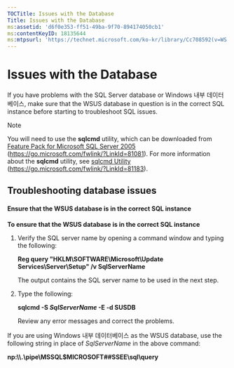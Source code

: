 ```yaml
---
TOCTitle: Issues with the Database
Title: Issues with the Database
ms:assetid: 'd6f0e353-ff51-49ba-9f70-894174050cb1'
ms:contentKeyID: 18135644
ms:mtpsurl: 'https://technet.microsoft.com/ko-kr/library/Cc708592(v=WS.10)'
---
```


Issues with the Database
========================

If you have problems with the SQL Server database or Windows 내부 데이터베이스, make sure that the WSUS database in question is in the correct SQL instance before starting to troubleshoot SQL issues.

> [!Note]  
> You will need to use the **sqlcmd** utility, which can be downloaded from [Feature Pack for Microsoft SQL Server 2005](https://go.microsoft.com/fwlink/?linkid=81081) (https://go.microsoft.com/fwlink/?LinkId=81081). For more information about the **sqlcmd** utility, see [sqlcmd Utility](https://go.microsoft.com/fwlink/?linkid=81183) (https://go.microsoft.com/fwlink/?LinkId=81183).  

Troubleshooting database issues
-------------------------------

#### Ensure that the WSUS database is in the correct SQL instance

**To ensure that the WSUS database is in the correct SQL instance**
1.  Verify the SQL server name by opening a command window and typing the following:

    **Reg query "HKLM\\SOFTWARE\\Microsoft\\Update Services\\Server\\Setup" /v SqlServerName**

    The output contains the SQL server name to be used in the next step.

2.  Type the following:

    **sqlcmd -S ***SqlServerName*** -E -d SUSDB**

    Review any error messages and correct the problems.

If you are using Windows 내부 데이터베이스 as the WSUS database, use the following string in place of *SqlServerName* in the above command:

**np:\\\\.\\pipe\\MSSQL$MICROSOFT\#\#SSEE\\sql\\query**
